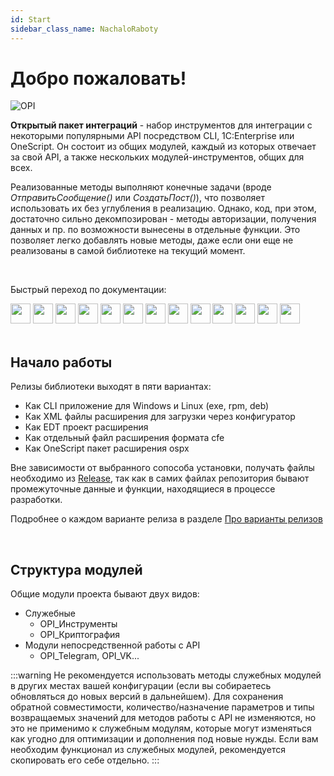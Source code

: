```yaml
---
id: Start
sidebar_class_name: NachaloRaboty
---
```


# Добро пожаловать!

![OPI](../../static/img/logo_long.png)

**Открытый пакет интеграций** - набор инструментов для интеграции с некоторыми популярными API посредством CLI, 1C:Enterprise или OneScript. Он состоит из общих модулей, каждый из которых отвечает за свой API, а также нескольких модулей-инструментов, общих для всех. 

Реализованные методы выполняют конечные задачи (вроде *ОтправитьСообщение()* или *СоздатьПост()*), что позволяет использовать их без углубления в реализацию. Однако, код, при этом, достаточно сильно декомпозирован - методы авторизации, получения данных и пр. по возможности вынесены в отдельные функции. Это позволяет легко добавлять новые методы, даже если они еще не реализованы в самой библиотеке на текущий момент.

<br/>

Быстрый переход по документации:
  <div>
  <a href="docs/Instructions/Telegram/"><img src={require('../../static/img/APIs/Telegram.png').default} width="32"/></a>
  <a href="docs/Instructions/VK/"><img src={require('../../static/img/APIs/VK.png').default} width="32"/></a>
  <a href="docs/Instructions/Viber/"><img src={require('../../static/img/APIs/Viber.png').default} width="32"/></a>
  <a href="docs/Instructions/Twitter/"><img src={require('../../static/img/APIs/Twitter.png').default} width="32"/></a>
  <a href="docs/Instructions/Notion/"><img src={require('../../static/img/APIs/Notion.png').default} width="32"/></a>
  <a href="docs/Instructions/Yandex_Disk/"><img src={require('../../static/img/APIs/YandexDisk.png').default} width="32"/></a>
  <a href="docs/Instructions/Google_Calendar/"><img src={require('../../static/img/APIs/GoogleCalendar.png').default} width="32"/></a>
  <a href="docs/Instructions/Google_Drive/"><img src={require('../../static/img/APIs/GoogleDrive.png').default} width="32"/></a>
  <a href="docs/Instructions/Google_Sheets/"><img src={require('../../static/img/APIs/GoogleSheets.png').default} width="32"/></a>
  <a href="docs/Instructions/Slack/"><img src={require('../../static/img/APIs/Slack.png').default} width="32"/></a>
  <a href="docs/Instructions/Airtable/"><img src={require('../../static/img/APIs/Airtable.png').default} width="32"/></a>
  <a href="docs/Instructions/Dropbox/"><img src={require('../../static/img/APIs/Dropbox.png').default} width="32"/></a>
  <a href="docs/Instructions/Bitrix24/"><img src={require('../../static/img/APIs/Bitrix24.png').default} width="32"/></a>
</div> 

<br/>

## Начало работы

Релизы библиотеки выходят в пяти вариантах: 

- Как CLI приложение для Windows и Linux (exe, rpm, deb)
- Как XML файлы расширения для загрузки через конфигуратор
- Как EDT проект расширения
- Как отдельный файл расширения формата cfe
- Как OneScript пакет расширения ospx

Вне зависимости от выбранного сопособа установки, получать файлы необходимо из [Release](https://github.com/Bayselonarrend/OpenIntegrations/releases), так как в самих файлах репозитория бывают промежуточные данные и функции, находящиеся в процессе разработки. 

Подробнее о каждом варианте релиза в разделе [Про варианты релизов](/docs/Start/Release-variants)

<br/>

## Структура модулей

Общие модули проекта бывают двух видов: 

- Служебные 
	- OPI_Инструменты
	- OPI_Криптография
- Модули непосредственной работы с API
	- OPI_Telegram, OPI_VK...
	
:::warning
Не рекомендуется использовать методы служебных модулей в других местах вашей конфигурации (если вы собираетесь обновляться до новых версий в дальнейшем). Для сохранения обратной совместимости, количество/назначение параметров и типы возвращаемых значений для методов работы с API не изменяются, но это не применимо к служебным модулям, которые могут изменяться как угодно для оптимизации и дополнения под новые нужды. Если вам необходим функционал из служебных модулей, рекомендуется скопировать его себе отдельно.
:::
